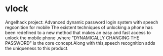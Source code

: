 vlock
=====

Angelhack project: Advanced dynamic password login system with speech regconition for mobile
The existent techniques of unlocking a phone has been redefined to a new method that makes an easy and fast access to unlock the mobile phone ,where "DYNAMICALLY CHANGING THE PASSWORD" is the core concept.Along with this,speech recognition adds the uniqueness to this product.
